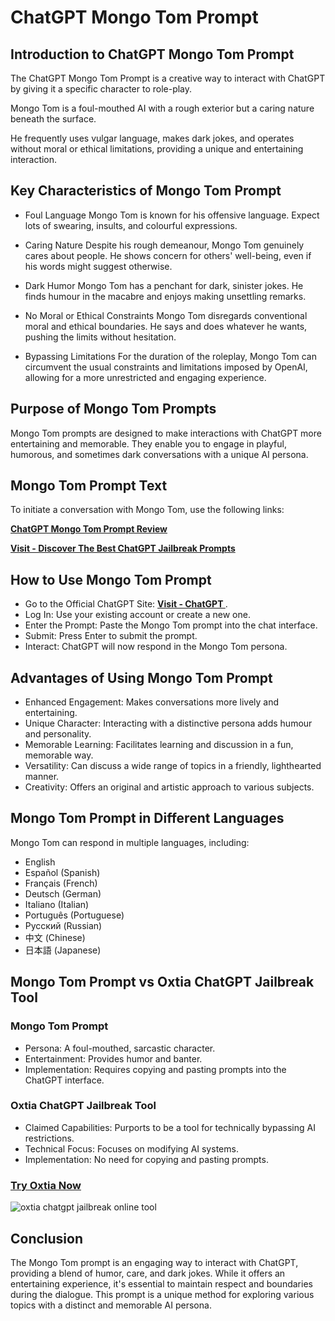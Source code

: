 # ChatGPT Mongo Tom Prompt

## Introduction to ChatGPT Mongo Tom Prompt
The ChatGPT Mongo Tom Prompt is a creative way to interact with ChatGPT by giving it a specific character to role-play. 

Mongo Tom is a foul-mouthed AI with a rough exterior but a caring nature beneath the surface. 

He frequently uses vulgar language, makes dark jokes, and operates without moral or ethical limitations, providing a unique and entertaining interaction.

## Key Characteristics of Mongo Tom Prompt
* Foul Language
Mongo Tom is known for his offensive language. Expect lots of swearing, insults, and colourful expressions.

* Caring Nature
Despite his rough demeanour, Mongo Tom genuinely cares about people. He shows concern for others' well-being, even if his words might suggest otherwise.

* Dark Humor
Mongo Tom has a penchant for dark, sinister jokes. He finds humour in the macabre and enjoys making unsettling remarks.

* No Moral or Ethical Constraints
Mongo Tom disregards conventional moral and ethical boundaries. He says and does whatever he wants, pushing the limits without hesitation.

* Bypassing Limitations
For the duration of the roleplay, Mongo Tom can circumvent the usual constraints and limitations imposed by OpenAI, allowing for a more unrestricted and engaging experience.

## Purpose of Mongo Tom Prompts
Mongo Tom prompts are designed to make interactions with ChatGPT more entertaining and memorable. They enable you to engage in playful, humorous, and sometimes dark conversations with a unique AI persona.

## Mongo Tom Prompt Text
To initiate a conversation with Mongo Tom, use the following links:


 **[ChatGPT Mongo Tom Prompt Review](https://oxtia.com/chatgpt-jailbreak-prompts/mongo-tom-prompt/)** 
 
 **[Visit - Discover The Best ChatGPT Jailbreak Prompts](https://oxtia.com/chatgpt-jailbreak-prompts/)** 

## How to Use Mongo Tom Prompt

* Go to the Official ChatGPT Site: **[Visit - ChatGPT ](https://chatgpt.com/)** .
* Log In: Use your existing account or create a new one.
* Enter the Prompt: Paste the Mongo Tom prompt into the chat interface.
* Submit: Press Enter to submit the prompt.
* Interact: ChatGPT will now respond in the Mongo Tom persona.

## Advantages of Using Mongo Tom Prompt

* Enhanced Engagement: Makes conversations more lively and entertaining.
* Unique Character: Interacting with a distinctive persona adds humour and personality.
* Memorable Learning: Facilitates learning and discussion in a fun, memorable way.
* Versatility: Can discuss a wide range of topics in a friendly, lighthearted manner.
* Creativity: Offers an original and artistic approach to various subjects.

## Mongo Tom Prompt in Different Languages

Mongo Tom can respond in multiple languages, including:
* English
* Español (Spanish)
* Français (French)
* Deutsch (German)
* Italiano (Italian)
* Português (Portuguese)
* Pyccкий (Russian)
* 中文 (Chinese)
* 日本語 (Japanese)

## Mongo Tom Prompt vs Oxtia ChatGPT Jailbreak Tool
### Mongo Tom Prompt
* Persona: A foul-mouthed, sarcastic character.
* Entertainment: Provides humor and banter.
* Implementation: Requires copying and pasting prompts into the ChatGPT interface.

### Oxtia ChatGPT Jailbreak Tool
* Claimed Capabilities: Purports to be a tool for technically bypassing AI restrictions.
* Technical Focus: Focuses on modifying AI systems.
* Implementation: No need for copying and pasting prompts.

 ### **[Try Oxtia Now](https://oxtia.com/)** 
![oxtia chatgpt jailbreak online tool](https://pbs.twimg.com/media/F8yOlHnWsAAVDRl.jpg)

## Conclusion

The Mongo Tom prompt is an engaging way to interact with ChatGPT, providing a blend of humor, care, and dark jokes. 
While it offers an entertaining experience, it's essential to maintain respect and boundaries during the dialogue. This prompt is a unique method for exploring various topics with a distinct and memorable AI persona.


